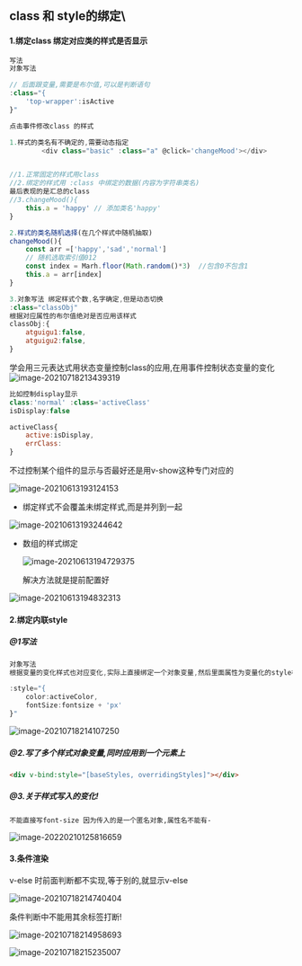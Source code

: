 

## class 和 style的绑定\

#### 1.绑定class 绑定对应类的样式是否显示

```js
写法
对象写法

// 后面跟变量,需要是布尔值,可以是判断语句
:class="{
	'top-wrapper':isActive
}"
```



```javascript
点击事件修改class 的样式

1.样式的类名有不确定的,需要动态指定
        <div class="basic" :class="a" @click='changeMood'></div>


//1.正常固定的样式用class
//2.绑定的样式用 :class 中绑定的数据(内容为字符串类名)
最后表现的是汇总的class
//3.changeMood(){
	this.a = 'happy' // 添加类名'happy'
}

2.样式的类名随机选择(在几个样式中随机抽取)
changeMood(){
	const arr =['happy','sad','normal']
	// 随机选取索引值012
	const index = Marh.floor(Math.random()*3)  //包含0不包含1
	this.a = arr[index]
}

3.对象写法 绑定样式个数,名字确定,但是动态切换
:class="classObj"
根据对应属性的布尔值绝对是否应用该样式
classObj:{
	atguigu1:false,
	atguigu2:false,
}
```

学会用三元表达式用状态变量控制class的应用,在用事件控制状态变量的变化![image-20210718213439319](C:\Users\inui\AppData\Roaming\Typora\typora-user-images\image-20210718213439319.png)

````javascript
比如控制display显示
class:'normal' :class='activeClass'
isDisplay:false

activeClass{
	active:isDisplay,
	errClass:
}
````

不过控制某个组件的显示与否最好还是用v-show这种专门对应的

![image-20210613193124153](C:\Users\inui\AppData\Roaming\Typora\typora-user-images\image-20210613193124153.png)



- 绑定样式不会覆盖未绑定样式,而是并列到一起

![image-20210613193244642](C:\Users\inui\AppData\Roaming\Typora\typora-user-images\image-20210613193244642.png)

- 数组的样式绑定

  ![image-20210613194729375](C:\Users\inui\Desktop\博客学习\vue笔记\image-20210613194729375.png)

  解决方法就是提前配置好

![image-20210613194832313](C:\Users\inui\AppData\Roaming\Typora\typora-user-images\image-20210613194832313.png)

#### 2.绑定内联style

##### @1写法

```js
对象写法
根据变量的变化样式也对应变化,实际上直接绑定一个对象变量,然后里面属性为变量化的style样式更加直观

:style="{
	color:activeColor,
	fontSize:fontsize + 'px'
}"
```

![image-20210718214107250](C:\Users\inui\AppData\Roaming\Typora\typora-user-images\image-20220210125258275.png)

##### @2.写了多个样式对象变量,同时应用到一个元素上

```html
<div v-bind:style="[baseStyles, overridingStyles]"></div>
```

##### @3.关于样式写入的变化!

```
不能直接写font-size 因为传入的是一个匿名对象,属性名不能有-
```



![image-20220210125816659](C:\Users\inui\AppData\Roaming\Typora\typora-user-images\image-20220210125816659.png)

#### 3.条件渲染

v-else 时前面判断都不实现,等于别的,就显示v-else

![image-20210718214740404](C:\Users\inui\AppData\Roaming\Typora\typora-user-images\image-20210718214740404.png)

条件判断中不能用其余标签打断!

![image-20210718214958693](C:\Users\inui\AppData\Roaming\Typora\typora-user-images\image-20210718214958693.png)

![image-20210718215235007](C:\Users\inui\AppData\Roaming\Typora\typora-user-images\image-20210718215235007.png)
